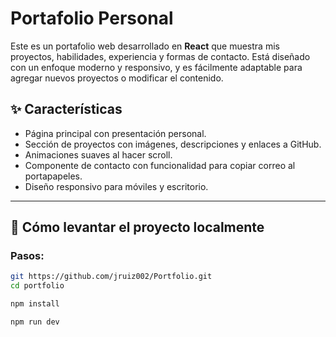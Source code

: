 # Portafolio Personal

Este es un portafolio web desarrollado en **React** que muestra mis proyectos, habilidades, experiencia y formas de contacto. Está diseñado con un enfoque moderno y responsivo, y es fácilmente adaptable para agregar nuevos proyectos o modificar el contenido.

## ✨ Características

- Página principal con presentación personal.
- Sección de proyectos con imágenes, descripciones y enlaces a GitHub.
- Animaciones suaves al hacer scroll.
- Componente de contacto con funcionalidad para copiar correo al portapapeles.
- Diseño responsivo para móviles y escritorio.

---

## 🚀 Cómo levantar el proyecto localmente

### Pasos:

```bash
git https://github.com/jruiz002/Portfolio.git
cd portfolio

npm install

npm run dev
